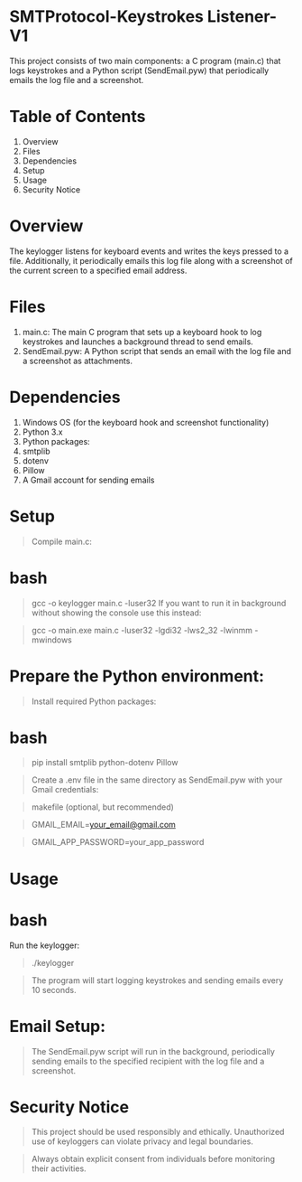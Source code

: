# SMTProtocol-Keystrokes Listener-V1
This project consists of two main components: a C program (main.c) that logs keystrokes and a Python script (SendEmail.pyw) that periodically emails the log file and a screenshot.

# Table of Contents
1. Overview
2. Files
3. Dependencies
4. Setup
5. Usage
6. Security Notice
# Overview
The keylogger listens for keyboard events and writes the keys pressed to a file. Additionally, it periodically emails this log file along with a screenshot of the current screen to a specified email address.

# Files
1. main.c: The main C program that sets up a keyboard hook to log keystrokes and launches a background thread to send emails.
2. SendEmail.pyw: A Python script that sends an email with the log file and a screenshot as attachments.
# Dependencies
1. Windows OS (for the keyboard hook and screenshot functionality)
2. Python 3.x
3. Python packages:
4. smtplib
5. dotenv
6. Pillow
7. A Gmail account for sending emails
   
# Setup
> Compile main.c:

# bash
> gcc -o keylogger main.c -luser32
If you want to run it in background without showing the console use this instead:

>  gcc -o main.exe main.c -luser32 -lgdi32 -lws2_32 -lwinmm -mwindows
 
# Prepare the Python environment:
> Install required Python packages:
# bash
> pip install smtplib python-dotenv Pillow

> Create a .env file in the same directory as SendEmail.pyw with your Gmail credentials:

> makefile (optional, but recommended)

> GMAIL_EMAIL=your_email@gmail.com

> GMAIL_APP_PASSWORD=your_app_password

# Usage
# bash
Run the keylogger:
> ./keylogger

> The program will start logging keystrokes and sending emails every 10 seconds.

# Email Setup:
> The SendEmail.pyw script will run in the background, periodically sending emails to the specified recipient with the log file and a screenshot.

# Security Notice
> This project should be used responsibly and ethically. Unauthorized use of keyloggers can violate privacy and legal boundaries.

> Always obtain explicit consent from individuals before monitoring their activities.
